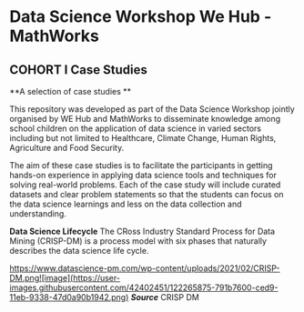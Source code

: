 # Data Science Workshop We Hub - MathWorks 
## COHORT I Case Studies

**A selection of case studies **

This repository was developed as part of the Data Science Workshop jointly organised by WE Hub and MathWorks to disseminate knowledge among school children on the  application of data science in varied sectors including but not limited to Healthcare, Climate Change, Human Rights, Agriculture and Food Security.

The aim of these case studies is to facilitate the participants in getting hands-on experience in applying data science tools and techniques for solving real-world problems. Each of the case study will include curated datasets and clear problem statements so that the students can focus on the data science learnings and less on the data collection and understanding.

**Data Science Lifecycle** 
The CRoss Industry Standard Process for Data Mining (CRISP-DM) is a process model with six phases that naturally describes the data science life cycle. 

https://www.datascience-pm.com/wp-content/uploads/2021/02/CRISP-DM.png![image](https://user-images.githubusercontent.com/42402451/122265875-791b7600-ced9-11eb-9338-47d0a90b1942.png)
_**Source**_ CRISP DM




